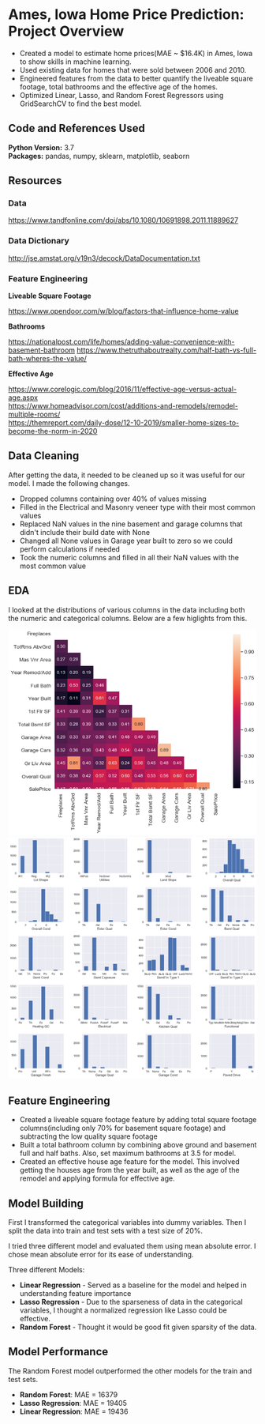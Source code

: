 # Ames, Iowa Home Price Prediction: Project Overview
* Created a model to estimate home prices(MAE ~ $16.4K) in Ames, Iowa to show skills in machine learning.
* Used existing data for homes that were sold between 2006 and 2010.
* Engineered features from the data to better quantify the liveable square footage, total bathrooms and the effective age of the homes.
* Optimized Linear, Lasso, and Random Forest Regressors using GridSearchCV to find the best model.

## Code and References Used
**Python Version:** 3.7                                                                                                    
**Packages:** pandas, numpy, sklearn, matplotlib, seaborn

## Resources

### Data
https://www.tandfonline.com/doi/abs/10.1080/10691898.2011.11889627

### Data Dictionary
http://jse.amstat.org/v19n3/decock/DataDocumentation.txt

### Feature Engineering

**Liveable Square Footage**

https://www.opendoor.com/w/blog/factors-that-influence-home-value

**Bathrooms**

https://nationalpost.com/life/homes/adding-value-convenience-with-basement-bathroom
https://www.thetruthaboutrealty.com/half-bath-vs-full-bath-wheres-the-value/

**Effective Age**

https://www.corelogic.com/blog/2016/11/effective-age-versus-actual-age.aspx                   
https://www.homeadvisor.com/cost/additions-and-remodels/remodel-multiple-rooms/                             
https://themreport.com/daily-dose/12-10-2019/smaller-home-sizes-to-become-the-norm-in-2020

## Data Cleaning

After getting the data, it needed to be cleaned up so it was useful for our model. I made the following changes.
* Dropped columns containing over 40% of values missing
* Filled in the Electrical and Masonry veneer type with their most common values
* Replaced NaN values in the nine basement and garage columns that didn't include their build date with None
* Changed all None values in Garage year built to zero so we could perform calculations if needed
* Took the numeric columns and filled in all their NaN values with the most common value

## EDA
I looked at the distributions of various columns in the data including both the numeric and categorical columns. Below are a few higlights from this.

![](https://github.com/kenp8842/ames_homes_proj/blob/master/Correlation%20Heatmap.png "Correlation Heatmap")
![](https://github.com/kenp8842/ames_homes_proj/blob/master/Ordinal%20Columns%20Distribution.png "Ordinal Columns Distribution")

## Feature Engineering

* Created a liveable square footage feature by adding total square footage columns(including only 70% for basement square footage) and subtracting the low quality square footage
* Built a total bathroom column by combining above ground and basement full and half baths. Also, set maximum bathrooms at 3.5 for model.
* Created an effective house age feature for the model. This involved getting the houses age from the year built, as well as the age of
the remodel and applying formula for effective age.

## Model Building

First I transformed the categorical variables into dummy variables. Then I split the data into train and test sets with a test size of 20%.

I tried three different model and evaluated them using mean absolute error. I chose mean absolute error for its ease of understanding.

Three different Models:
* **Linear Regression** - Served as a baseline for the model and helped in understanding feature importance
* **Lasso Regression** - Due to the sparseness of data in the categorical variables, I thought a normalized regression like Lasso could be effective.
* **Random Forest** - Thought it would be good fit given sparsity of the data.

## Model Performance

The Random Forest model outperformed the other models for the train and test sets.

* **Random Forest**: MAE = 16379
* **Lasso Regression**: MAE = 19405
* **Linear Regression**: MAE = 19436
